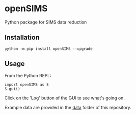 # openSIMS

Python package for SIMS data reduction

## Installation

```
python -m pip install openSIMS --upgrade
```

## Usage

From the Python REPL:

```
import openSIMS as S
S.gui()
```

Click on the 'Log' button of the GUI to see what's going on.

Example data are provided in the [data](data) folder of this repository.